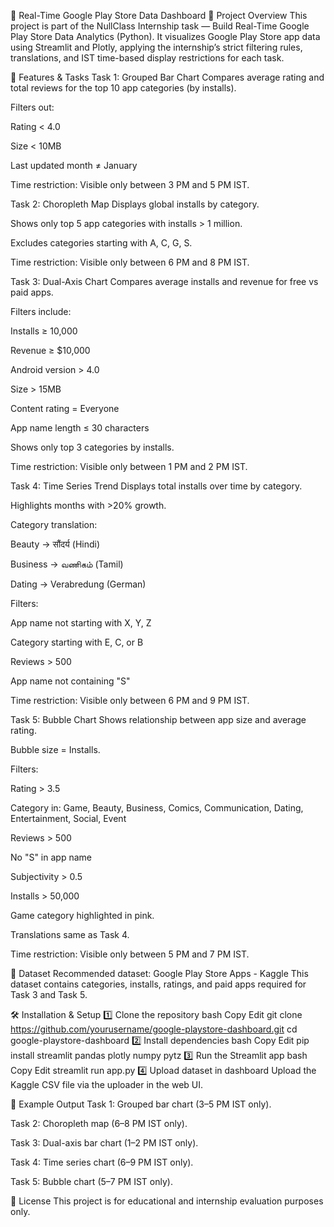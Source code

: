 📱 Real-Time Google Play Store Data Dashboard
📌 Project Overview
This project is part of the NullClass Internship task — Build Real-Time Google Play Store Data Analytics (Python).
It visualizes Google Play Store app data using Streamlit and Plotly, applying the internship’s strict filtering rules, translations, and IST time-based display restrictions for each task.

🎯 Features & Tasks
Task 1: Grouped Bar Chart
Compares average rating and total reviews for the top 10 app categories (by installs).

Filters out:

Rating < 4.0

Size < 10MB

Last updated month ≠ January

Time restriction: Visible only between 3 PM and 5 PM IST.

Task 2: Choropleth Map
Displays global installs by category.

Shows only top 5 app categories with installs > 1 million.

Excludes categories starting with A, C, G, S.

Time restriction: Visible only between 6 PM and 8 PM IST.

Task 3: Dual-Axis Chart
Compares average installs and revenue for free vs paid apps.

Filters include:

Installs ≥ 10,000

Revenue ≥ $10,000

Android version > 4.0

Size > 15MB

Content rating = Everyone

App name length ≤ 30 characters

Shows only top 3 categories by installs.

Time restriction: Visible only between 1 PM and 2 PM IST.

Task 4: Time Series Trend
Displays total installs over time by category.

Highlights months with >20% growth.

Category translation:

Beauty → सौंदर्य (Hindi)

Business → வணிகம் (Tamil)

Dating → Verabredung (German)

Filters:

App name not starting with X, Y, Z

Category starting with E, C, or B

Reviews > 500

App name not containing "S"

Time restriction: Visible only between 6 PM and 9 PM IST.

Task 5: Bubble Chart
Shows relationship between app size and average rating.

Bubble size = Installs.

Filters:

Rating > 3.5

Category in: Game, Beauty, Business, Comics, Communication, Dating, Entertainment, Social, Event

Reviews > 500

No "S" in app name

Subjectivity > 0.5

Installs > 50,000

Game category highlighted in pink.

Translations same as Task 4.

Time restriction: Visible only between 5 PM and 7 PM IST.

📂 Dataset
Recommended dataset: Google Play Store Apps - Kaggle
This dataset contains categories, installs, ratings, and paid apps required for Task 3 and Task 5.

🛠 Installation & Setup
1️⃣ Clone the repository
bash
Copy
Edit
git clone https://github.com/yourusername/google-playstore-dashboard.git
cd google-playstore-dashboard
2️⃣ Install dependencies
bash
Copy
Edit
pip install streamlit pandas plotly numpy pytz
3️⃣ Run the Streamlit app
bash
Copy
Edit
streamlit run app.py
4️⃣ Upload dataset in dashboard
Upload the Kaggle CSV file via the uploader in the web UI.

📸 Example Output
Task 1: Grouped bar chart (3–5 PM IST only).

Task 2: Choropleth map (6–8 PM IST only).

Task 3: Dual-axis bar chart (1–2 PM IST only).

Task 4: Time series chart (6–9 PM IST only).

Task 5: Bubble chart (5–7 PM IST only).

📜 License
This project is for educational and internship evaluation purposes only.
